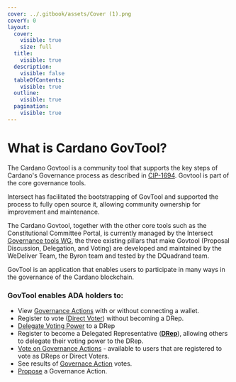 ```yaml
---
cover: ../.gitbook/assets/Cover (1).png
coverY: 0
layout:
  cover:
    visible: true
    size: full
  title:
    visible: true
  description:
    visible: false
  tableOfContents:
    visible: true
  outline:
    visible: true
  pagination:
    visible: true
---
```


# What is Cardano GovTool?

The Cardano Govtool is a community tool that supports the key steps of Cardano's Governance process as described in [CIP-1694](https://github.com/cardano-foundation/CIPs/blob/master/CIP-1694/README.md). Govtool is part of the core governance tools.

Intersect has facilitated the bootstrapping of GovTool and supported the process to fully open source it, allowing community ownership for improvement and maintenance.

The Cardano Govtool, together with the other core tools such as the Constitutional Committee Portal, is currently managed by the Intersect [Governance tools WG](https://intersect.gitbook.io/intersect-committees-groups/groups-overview/working-groups/governance-tools-working-group), the three existing pillars that make Govtool (Proposal Discussion, Delegation, and Voting) are developed and maintained by the WeDeliver Team, the Byron team and tested by the DQuadrand team.



GovTool is an application that enables users to participate in many ways in the governance of the Cardano blockchain.

### GovTool enables ADA holders to:

* View [Governance Actions](../cardano-govtool/using-govtool/governance-actions/) with or without connecting a wallet.
* Register to vote ([Direct Voter](../cardano-govtool/using-govtool/direct-voting.md)) without becoming a DRep.
* [Delegate Voting Power](../cardano-govtool/using-govtool/delegating/delegate-to-a-drep.md) to a DRep
* Register to become a Delegated Representative ([**DRep**](../cardano-govtool/using-govtool/dreps/register-as-a-drep.md)), allowing others to delegate their voting power to the DRep.
* [Vote on Governance Actions](../cardano-govtool/using-govtool/governance-actions/vote-on-governance-actions/) - available to users that are registered to vote as DReps or Direct Voters.
* See results of [Governace Action](../cardano-govtool/using-govtool/governance-actions/) votes.
* [Propose](../cardano-govtool/using-govtool/governance-actions/propose-a-governance-action.md) a Governance Action.
